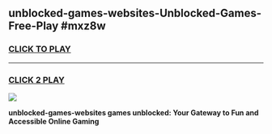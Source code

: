 
## unblocked-games-websites-Unblocked-Games-Free-Play #mxz8w
<h3>
<a href="https://us.freeplayer.one?title=unblocked-games-websites&ref=9M">CLICK TO PLAY</a></h3>
<hr>

<h3>
<a href="https://us.freeplayer.one?title=unblocked-games-websites&ref=9M">CLICK 2 PLAY</a>
  
</h3>

<a href="https://us.freeplayer.one?title=unblocked-games-websites&ref=9M"><img src="https://clearcache.store/games.png"></a>


**unblocked-games-websites games unblocked: Your Gateway to Fun and Accessible Online Gaming**
